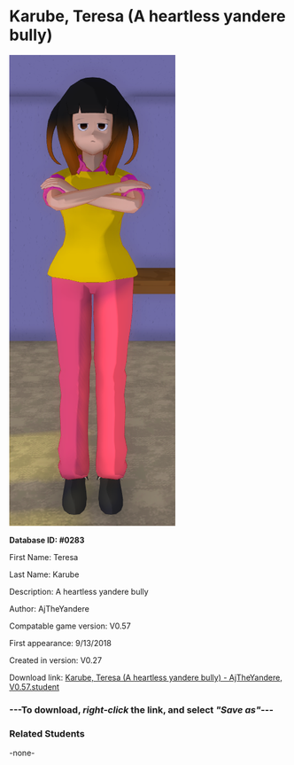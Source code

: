 # Karube, Teresa (A heartless yandere bully)

<img src="../../Files/Images/Karube, Teresa (A heartless yandere bully).png" title="Karube, Teresa (A heartless yandere bully) - AjTheYandere, V0.57">

**Database ID: #0283**

First Name: Teresa

Last Name: Karube

Description: A heartless yandere bully

Author: AjTheYandere

Compatable game version: V0.57

First appearance: 9/13/2018

Created in version: V0.27

Download link: <a href="https://raw.githubusercontent.com/Arbiter1223/Daigaku-Gurashi-Custom-Students/master/Files/Student%20Files/Karube%2C%20Teresa%20(A%20heartless%20yandere%20bully)%20-%20AjTheYandere%2C%20V0.57.student">Karube, Teresa (A heartless yandere bully) - AjTheYandere, V0.57.student</a>

### ---**To download, _right-click_ the link, and select _"Save as"_**---

### Related Students

-none-
